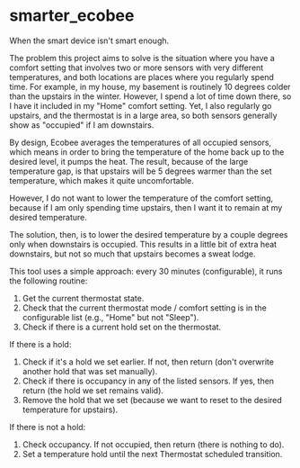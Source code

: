 # smarter_ecobee
When the smart device isn't smart enough.

The problem this project aims to solve is the situation where you have a comfort setting that involves two or more sensors with very different temperatures, and both locations are places where you regularly spend time. For example, in my house, my basement is routinely 10 degrees colder than the upstairs in the winter. However, I spend a lot of time down there, so I have it included in my "Home" comfort setting. Yet, I also regularly go upstairs, and the thermostat is in a large area, so both sensors generally show as "occupied" if I am downstairs.

By design, Ecobee averages the temperatures of all occupied sensors, which means in order to bring the temperature of the home back up to the desired level, it pumps the heat. The result, because of the large temperature gap, is that upstairs will be 5 degrees warmer than the set temperature, which makes it quite uncomfortable.

However, I do not want to lower the temperature of the comfort setting, because if I am only spending time upstairs, then I want it to remain at my desired temperature.

The solution, then, is to lower the desired temperature by a couple degrees only when downstairs is occupied. This results in a little bit of extra heat downstairs, but not so much that upstairs becomes a sweat lodge.

This tool uses a simple approach: every 30 minutes (configurable), it runs the following routine:

1. Get the current thermostat state.
2. Check that the current thermostat mode / comfort setting is in the configurable list (e.g., "Home" but not "Sleep").
3. Check if there is a current hold set on the thermostat.

If there is a hold:
1. Check if it's a hold we set earlier. If not, then return (don't overwrite another hold that was set manually).
2. Check if there is occupancy in any of the listed sensors. If yes, then return (the hold we set remains valid).
3. Remove the hold that we set (because we want to reset to the desired temperature for upstairs).

If there is not a hold:
1. Check occupancy. If not occupied, then return (there is nothing to do).
2. Set a temperature hold until the next Thermostat scheduled transition.


